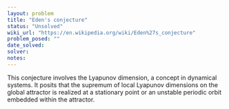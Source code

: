 ```yaml
---
layout: problem
title: "Eden's conjecture"
status: "Unsolved"
wiki_url: "https://en.wikipedia.org/wiki/Eden%27s_conjecture"
problem_posed: ""
date_solved:
solver:
notes:
---
```

This conjecture involves the Lyapunov dimension, a concept in dynamical systems. It posits that the supremum of local Lyapunov dimensions on the global attractor is realized at a stationary point or an unstable periodic orbit embedded within the attractor.